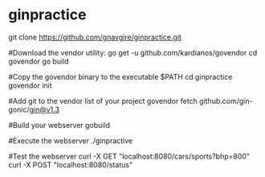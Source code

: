 # ginpractice
git clone https://github.com/gnavgire/ginpractice.git

#Download the vendor utility:
go get -u github.com/kardianos/govendor
cd govendor
go build

#Copy the govendor binary to the executable $PATH
cd ginpractice
govendor init

#Add git to the vendor list of your project
govendor fetch github.com/gin-gonic/gin@v1.3

#Build your webserver
gobuild

#Execute the webserver
./ginpractive

#Test the webserver
curl -X GET "localhost:8080/cars/sports?bhp=800"
curl -X POST "localhost:8080/status"
